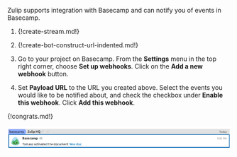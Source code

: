 Zulip supports integration with Basecamp and can notify you of
events in Basecamp.

1. {!create-stream.md!}

1. {!create-bot-construct-url-indented.md!}

1. Go to your project on Basecamp. From the **Settings** menu in
   the top right corner, choose **Set up webhooks**. Click on
   the **Add a new webhook** button.

1. Set **Payload URL** to the URL you created above. Select the events
   you would like to be notified about, and check the checkbox under
   **Enable this webhook**. Click **Add this webhook**.

{!congrats.md!}

![](/static/images/integrations/basecamp/001.png)
